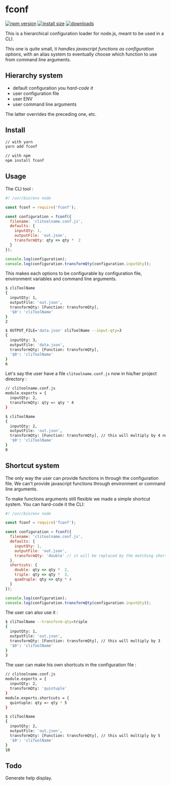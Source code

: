 # fconf

[![npm version](https://img.shields.io/npm/v/fconf.svg?style=flat-square)](https://www.npmjs.com/package/fconf)
[![install size](https://badgen.net/packagephobia/install/fconf)](https://packagephobia.now.sh/result?p=fconf)
[![downloads](https://img.shields.io/npm/dm/fconf.svg?style=flat-square)](https://npm-stat.com/charts.html?package=fconf)

This is a hierarchical configuration loader for node.js, meant to be used in a CLI.

This one is quite small, it *handles javascript functions as configuration options*, with an alias system to eventually choose which function to use from command line arguments.

## Hierarchy system
- default configuration *you hard-code it*
- user configuration file
- user ENV
- user command line arguments

The latter overrides the preceding one, etc.

## Install

```bash
// with yarn
yarn add fconf

// with npm
npm install fconf
```

## Usage

The CLI tool :
```javascript
#! /usr/bin/env node

const fconf = require('fconf');

const configuration = fconf({
  filename: 'clitoolname.conf.js',
  defaults: {
    inputQty: 1,
    outputFile: 'out.json',
    transformQty: qty => qty *  2
  }
});

console.log(configuration);
console.log(configuration.transformQty(configuration.inputQty));
```
This makes each options to be configurable by configuration file, environment variables and command line arguments.
```bash
$ cliToolName
{
  inputQty: 1,
  outputFile: 'out.json',
  transformQty: [Function: transformQty],
  '$0': 'cliToolName'
}
2

$ OUTPUT_FILE='data.json' cliToolName --input-qty=3
{
  inputQty: 3,
  outputFile: 'data.json',
  transformQty: [Function: transformQty],
  '$0': 'cliToolName'
}
6
```

Let's say the user have a file ```clitoolname.conf.js``` now in his/her project directory :
```bash
// clitoolname.conf.js
module.exports = {
  inputQty: 2,
  transformQty: qty => qty * 4
}

$ cliToolName
{
  inputQty: 2,
  outputFile: 'out.json',
  transformQty: [Function: transformQty], // this will multiply by 4 now
  '$0': 'cliToolName'
}
8
```

## Shortcut system
The only way the user can provide functions in through the configuration file. We can't provide javascript functions through environment or command line arguments.

To make functions arguments still flexible we made a simple shortcut system. You can hard-code it the CLI:
```javascript
#! /usr/bin/env node

const fconf = require('fconf');

const configuration = fconf({
  filename: 'clitoolname.conf.js',
  defaults: {
    inputQty: 1,
    outputFile: 'out.json',
    transformQty: 'double' // it will be replaced by the matching shortcut
  },
  shortcuts: {
    double: qty => qty *  2,
    triple: qty => qty *  3,
    quadruple: qty => qty * 4
  }
});

console.log(configuration);
console.log(configuration.transformQty(configuration.inputQty));
```
The user can also use it :
```bash
$ cliToolName --transform-qty=triple
{
  inputQty: 1,
  outputFile: 'out.json',
  transformQty: [Function: transformQty], // this will multiply by 3
  '$0': 'cliToolName'
}
3
```
The user can make his own shortcuts in the configuration file :
```bash
// clitoolname.conf.js
module.exports = {
  inputQty: 2,
  transformQty: 'quintuple'
}
module.exports.shortcuts = {
  quintuple: qty => qty * 5
}

$ cliToolName
{
  inputQty: 2,
  outputFile: 'out.json',
  transformQty: [Function: transformQty], // this will multiply by 5
  '$0': 'cliToolName'
}
10
```

## Todo
Generate help display.

